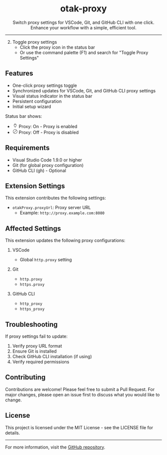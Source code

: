 <p align="center">
  <h1 align="center">otak-proxy</h1>
  <p align="center">Switch proxy settings for VSCode, Git, and GitHub CLI with one click. Enhance your workflow with a simple, efficient tool.</p>
</p>

---

2. Toggle proxy settings
   - Click the proxy icon in the status bar
   - Or use the command palette (F1) and search for "Toggle Proxy Settings"

## Features

- One-click proxy settings toggle
- Synchronized updates for VSCode, Git, and GitHub CLI proxy settings
- Visual status indicator in the status bar
- Persistent configuration
- Initial setup wizard

Status bar shows:
- ![Proxy On](images/plug.png) Proxy: On - Proxy is enabled
- ![Proxy Off](images/circle-slash.png) Proxy: Off - Proxy is disabled

## Requirements

- Visual Studio Code 1.9.0 or higher
- Git (for global proxy configuration)
- GitHub CLI (gh) - Optional

## Extension Settings

This extension contributes the following settings:

* `otakProxy.proxyUrl`: Proxy server URL
  - Example: `http://proxy.example.com:8080`

## Affected Settings

This extension updates the following proxy configurations:

1. VSCode
   - Global `http.proxy` setting

2. Git
   - `http.proxy`
   - `https.proxy`

3. GitHub CLI
   - `http_proxy`
   - `https_proxy`

## Troubleshooting

If proxy settings fail to update:

1. Verify proxy URL format
2. Ensure Git is installed
3. Check GitHub CLI installation (if using)
4. Verify required permissions


## Contributing

Contributions are welcome! Please feel free to submit a Pull Request. For major changes, please open an issue first to discuss what you would like to change.

## License

This project is licensed under the MIT License - see the LICENSE file for details.

---

For more information, visit the [GitHub repository](https://github.com/tsuyoshi-otake-system-exe-jp/otak-proxy).
